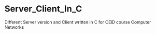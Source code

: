 # Server_Client_In_C
 Different Server version and Client written in C for CEID course Computer Networks
